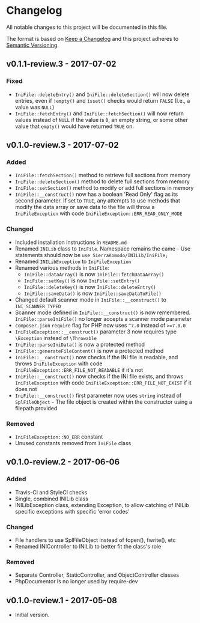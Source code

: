 # Changelog

All notable changes to this project will be documented in this file.

The format is based on [Keep a Changelog](http://keepachangelog.com/) and this project adheres to [Semantic Versioning](http://semver.org/).


## v0.1.1-review.3 - 2017-07-02
### Fixed
 - `IniFile::deleteEntry()` and `IniFile::deleteSection()` will now delete entries, even if `!empty()` and `isset()` checks would return `FALSE` (I.e., a value was `NULL`)
 - `IniFile::fetchEntry()` and `IniFile::fetchSection()` will now return values instead of `NULL` if the value is `0`, an empty string, or some other value that `empty()` would have returned `TRUE` on.


## v0.1.0-review.3 - 2017-07-02
### Added
 - `IniFile::fetchSection()` method to retrieve full sections from memory
 - `IniFile::deleteSection()` method to delete full sections from memory
 - `IniFile::setSection()` method to modify or add full sections in memory
 - `IniFile::__construct()` now has a boolean 'Read Only' flag as its second parameter. If set to `TRUE`, any attempts to use methods that modify the data array or save data to the file will throw a `IniFileException` with code `IniFileException::ERR_READ_ONLY_MODE`

### Changed
 - Included installation instructions in `README.md`
 - Renamed `INILib` class to `IniFile`. Namespace remains the came - Use statements should now be `use SierraKomodo/INILib/IniFile;`
 - Renamed `INILibException` to `IniFileException`
 - Renamed various methods in `IniFile`:
    - `IniFile::dataArray()` is now `IniFile::fetchDataArray()`
    - `IniFile::setKey()` is now `IniFile::setEntry()`
    - `IniFile::deleteKey()` is now `IniFile::deleteEntry()`
    - `IniFile::saveData()` is now `IniFile::saveDataToFile()`
 - Changed default scanner mode in `IniFile::__construct()` to `INI_SCANNER_TYPED`
 - Scanner mode defined in `IniFile::__construct()` is now remembered. `IniFile::parseIniFile()` no longer accepts a scanner mode parameter
 - `composer.json` `require` flag for PHP now uses `^7.0` instead of `>=7.0.0`
 - `IniFileException::__construct()` parameter 3 now requires type `\Exception` instead of `\Throwable`
 - `IniFile::parseIniData()` is now a protected method
 - `IniFile::generateFileContent()` is now a protected method
 - `IniFile::__construct()` now checks if the INI file is readable, and throws `IniFileException` with code `IniFileException::ERR_FILE_NOT_READABLE` if it's not
 - `IniFile::__construct()` now checks if the INI file exists, and throws `IniFileException` with code `IniFileException::ERR_FILE_NOT_EXIST` if it does not
 - `IniFile::__construct()` first parameter now uses `string` instead of `SplFileObject` - The file object is created within the constructor using a filepath provided

### Removed
 - `IniFileException::NO_ERR` constant
 - Unused constants removed from `IniFile` class


## v0.1.0-review.2 - 2017-06-06
### Added
 - Travis-CI and StyleCI checks
 - Single, combined INILib class
 - INILibException class, extending Exception, to allow catching of INILib specific exceptions with specific 'error codes'

### Changed
 - File handlers to use SplFileObject instead of fopen(), fwrite(), etc
 - Renamed INIController to INILib to better fit the class's role

### Removed
 - Separate Controller, StaticController, and ObjectController classes
 - PhpDocumentor is no longer used by require-dev


## v0.1.0-review.1 - 2017-05-08
 - Initial version.
